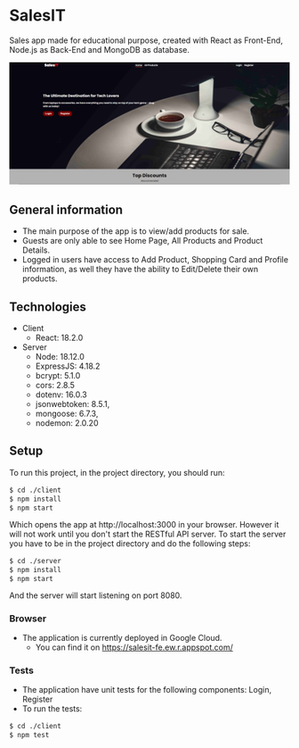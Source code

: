 # SalesIT
Sales app made for educational purpose, created with React as Front-End, Node.js as Back-End and MongoDB as database.

<p align="center">
  <img style="text-align: center" src="./client/public/githubsite.png" width="550" title="project-image">
</p>
 
## General information
* The main purpose of the app is to view/add products for sale.
* Guests are only able to see Home Page, All Products and Product Details.
* Logged in users have access to Add Product, Shopping Card and Profile information, as well they have the ability to Edit/Delete their own products.

## Technologies 
* Client
    * React: 18.2.0
* Server
    * Node: 18.12.0
    * ExpressJS: 4.18.2
    * bcrypt: 5.1.0
    * cors: 2.8.5
    * dotenv: 16.0.3
    * jsonwebtoken: 8.5.1,
    * mongoose: 6.7.3,
    * nodemon: 2.0.20

## Setup
To run this project, in the project directory, you should run:

```
$ cd ./client
$ npm install
$ npm start
```
Which opens the app at http://localhost:3000 in your browser.
However it will not work until you don't start the RESTful API server.
To start the server you have to be in the project directory and do the following steps:

```
$ cd ./server
$ npm install
$ npm start
```

And the server will start listening on port 8080.

### Browser
* The application is currently deployed in Google Cloud.
    * You can find it on https://salesit-fe.ew.r.appspot.com/

### Tests
* The application have unit tests for the following components: Login, Register
* To run the tests: 
```
$ cd ./client
$ npm test
```
